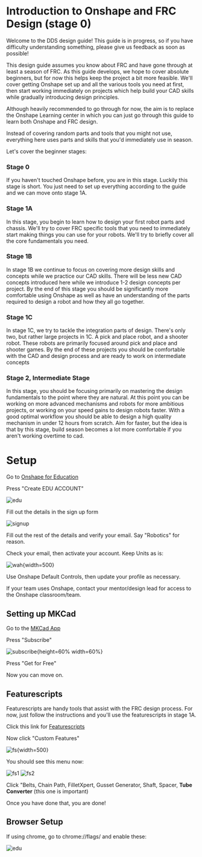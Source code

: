 # Introduction to Onshape and FRC Design (stage 0)

Welcome to the DDS design guide! This guide is in progress, so if you have difficulty understanding something, please give us feedback as soon as possible!

This design guide assumes you know about FRC and have gone through at least a season of FRC. As this guide develops, we hope to cover absolute beginners, but for now this helps keep the project a bit more feasible. We'll cover getting Onshape set up and all the various tools you need at first, then start working immediately on projects which help build your CAD skills while gradually introducing design principles.

Although heavily recommended to go through for now, the aim is to replace the Onshape Learning center in which you can just go through this guide to learn both Onshape and FRC design. 

Instead of covering random parts and tools that you might not use, everything here uses parts and skills that you'd immediately use in season.

 Let's cover the beginner stages:

### Stage 0

If you haven't touched Onshape before, you are in this stage. Luckily this stage is short. You just need to set up everything according to the guide and we can move onto stage 1A. 

### Stage 1A

In this stage, you begin to learn how to design your first robot parts and chassis. We'll try to cover FRC specific tools that you need to immediately start making things you can use for your robots. We'll try to briefly cover all the core fundamentals you need.


### Stage 1B

In stage 1B we continue to focus on covering more design skills and concepts while we practice our CAD skills. There will be less new CAD concepts introduced here while we introduce 1-2 design concepts per project. By the end of this stage you should be significantly more comfortable using Onshape as well as have an understanding of the parts required to design a robot and how they all go together. 


### Stage 1C

In stage 1C, we try to tackle the integration parts of design. There's only two, but rather large projects in 1C. A pick and place robot, and a shooter robot.
These robots are primarily focused around pick and place and shooter games. By the end of these projects you should be comfortable with the CAD and design process and are ready to work on intermediate concepts


### Stage 2, Intermediate Stage

In this stage, you should be focusing primarily on mastering the design fundamentals to the point where they are natural. At this point you can be working on more advanced mechanisms and robots for more ambitious projects, or working on your speed gains to design robots faster. With a good optimal workflow you should be able to design a high quality mechanism in under 12 hours from scratch. Aim for faster, but the idea is that by this stage, build season becomes a lot more comfortable if you aren't working overtime to cad.


# Setup
Go to [Onshape for Education](https://onshape.com/education-plan)

Press "Create EDU ACCOUNT" 

![edu](../img/onshape-intro/index/edu.webp)

Fill out the details in the sign up form

![signup](../img/onshape-intro/index/signup.webp)

Fill out the rest of the details and verify your email. Say "Robotics" for reason.

Check your email, then activate your account.
Keep Units as is:

![wah](../img/onshape-intro/index/units.webp){width=500}

Use Onshape Default Controls, then update your profile as necessary.

If your team uses Onshape, contact your mentor/design lead for access to the Onshape classroom/team.

## Setting up MKCad
Go to the [MKCad App](https://appstore.onshape.com/apps/Manufacturers%20Models/2ZT7X5D646R3LM3ZND7LGBTYRVM4SVH6CDDGM6I=/description)

Press "Subscribe"

![subscribe](../img/onshape-intro/index/subscribe.webp){height=60% width=60%}

Press "Get for Free"

Now you can move on.
## Featurescripts
Featurescripts are handy tools that assist with the FRC design process. For now, just follow the instructions and you'll use the featurescripts in stage 1A.

Click this link for [Featurescripts](https://cad.onshape.com/documents/95c00401c440b44ad8799ef5/w/1f1ebce01a3b8eb6fa102975/e/b92d638809ae48771ecc7ad8)

Now click "Custom Features" 

![fs](../img/onshape-intro/index/fsarrow.webp){width=500}

You should see this menu now:

![fs1](../img/onshape-intro/index/fs1.webp)
![fs2](../img/onshape-intro/index/fs2.webp)

Click "Belts, Chain Path, FilletXpert, Gusset Generator, Shaft, Spacer, **Tube Converter** (this one is important)

Once you have done that, you are done!

## Browser Setup
If using chrome, go to chrome://flags/ and enable these:

![edu](../img/onshape-intro/index/flags.webp)
